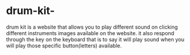 # drum-kit-
drum kit is a website that allows you to play different sound on clicking different instruments images available on the website. it also respond through the key on the keyboard that is to say it will play sound when you will play those specific button(letters) available.
